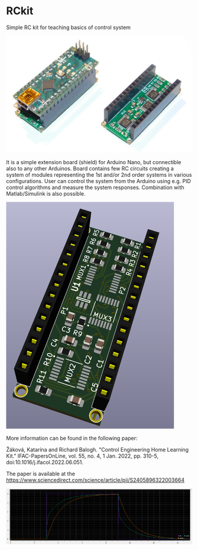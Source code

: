 # RCkit
Simple RC kit for teaching basics of control system

![Photo of the board](https://github.com/baloghr/RCkit/blob/main/doc/fotkaRCkit.jpg "Photo of the board with Arduino Nano installed and the board itself.")

It is a simple extension board (shield) for Arduino Nano, but connectible also to any other Arduinos. Board contains few RC circuits creating a system of modules representing the 1st and/or 2nd order systems in various configurations. User can control the system from the Arduino using e.g. PID control algorithms and measure the system responses. Combination with Matlab/Simulink is also possible. 

![3D model](https://github.com/baloghr/RCkit/blob/main/doc/3DmodelRCkit.png "3D model of the board")

More information can be found in the following paper:

Žáková, Katarína and Richard Balogh. "Control Engineering Home Learning Kit." IFAC-PapersOnLine, vol. 55, no. 4, 1 Jan. 2022, pp. 310-5, doi:10.1016/j.ifacol.2022.06.051.

The paper is available at the https://www.sciencedirect.com/science/article/pii/S2405896322003664

![Experiment](https://github.com/baloghr/RCkit/blob/main/doc/Experiment1RCkit.png "An example experiment with the board.")
